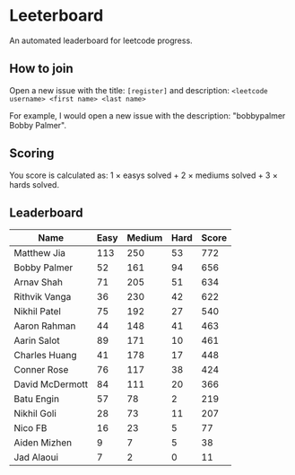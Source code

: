 # Leeterboard

An automated leaderboard for leetcode progress.

## How to join

Open a new issue with the title: `[register]` and description:
`<leetcode username> <first name> <last name>`

For example, I would open a new issue with the description: "bobbypalmer Bobby Palmer".

## Scoring

You score is calculated as:
1 $\times$ easys solved + 2 $\times$ mediums solved + 3 $\times$ hards solved.

## Leaderboard
| Name | Easy | Medium | Hard | Score |
| --- | --- | --- | --- | --- |
| Matthew Jia | 113 | 250 | 53 | 772 |
| Bobby Palmer | 52 | 161 | 94 | 656 |
| Arnav Shah | 71 | 205 | 51 | 634 |
| Rithvik Vanga | 36 | 230 | 42 | 622 |
| Nikhil Patel | 75 | 192 | 27 | 540 |
| Aaron Rahman | 44 | 148 | 41 | 463 |
| Aarin Salot | 89 | 171 | 10 | 461 |
| Charles Huang | 41 | 178 | 17 | 448 |
| Conner Rose | 76 | 117 | 38 | 424 |
| David McDermott | 84 | 111 | 20 | 366 |
| Batu Engin | 57 | 78 | 2 | 219 |
| Nikhil Goli | 28 | 73 | 11 | 207 |
| Nico FB | 16 | 23 | 5 | 77 |
| Aiden Mizhen | 9 | 7 | 5 | 38 |
| Jad Alaoui | 7 | 2 | 0 | 11 |
